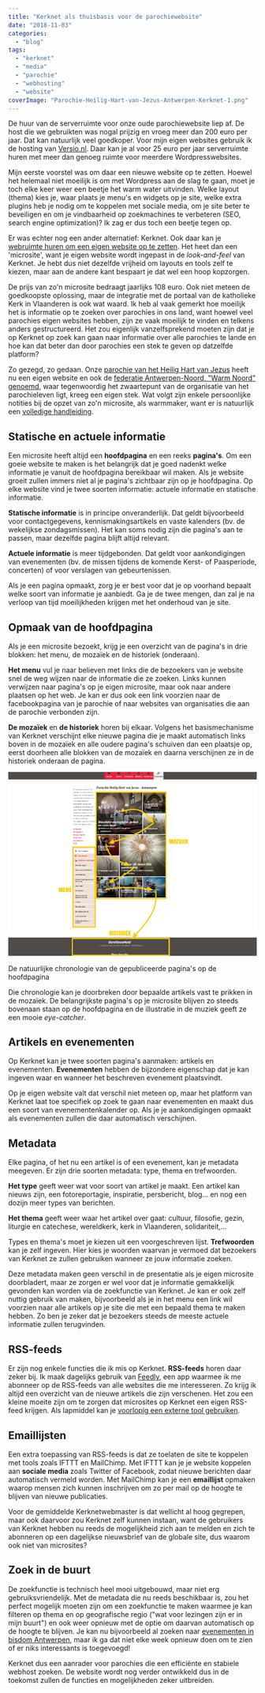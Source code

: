 ```yaml
---
title: "Kerknet als thuisbasis voor de parochiewebsite"
date: "2018-11-03"
categories: 
  - "blog"
tags: 
  - "kerknet"
  - "media"
  - "parochie"
  - "webhosting"
  - "website"
coverImage: "Parochie-Heilig-Hart-van-Jezus-Antwerpen-Kerknet-1.png"
---
```


De huur van de serverruimte voor onze oude parochiewebsite liep af. De host die we gebruikten was nogal prijzig en vroeg meer dan 200 euro per jaar. Dat kan natuurlijk veel goedkoper. Voor mijn eigen websites gebruik ik de hosting van [Versio.nl](https://www.versio.nl/webhosting). Daar kan je al voor 25 euro per jaar serverruimte huren met meer dan genoeg ruimte voor meerdere Wordpresswebsites.  

Mijn eerste voorstel was om daar een nieuwe website op te zetten. Hoewel het helemaal niet moeilijk is om met Wordpress aan de slag te gaan, moet je toch elke keer weer een beetje het warm water uitvinden. Welke layout (thema) kies je, waar plaats je menu's en widgets op je site, welke extra plugins heb je nodig om te koppelen met sociale media, om je site beter te beveiligen en om je vindbaarheid op zoekmachines te verbeteren (SEO, search engine optimization)? Ik zag er dus toch een beetje tegen op.  

Er was echter nog een ander alternatief: Kerknet. Ook daar kan je [webruimte huren om een eigen website op te zetten](https://www.kerknet.be/kerknet-redactie/artikel-informatie/ik-wil-een-microsite-beheren-op-kerknet). Het heet dan een 'microsite', want je eigen website wordt ingepast in de _look-and-feel_ van Kerknet. Je hebt dus niet dezelfde vrijheid om layouts en tools zelf te kiezen, maar aan de andere kant bespaart je dat wel een hoop kopzorgen.  

De prijs van zo'n microsite bedraagt jaarlijks 108 euro. Ook niet meteen de goedkoopste oplossing, maar de integratie met de portaal van de katholieke Kerk in Vlaanderen is ook wat waard. Ik heb al vaak gemerkt hoe moeilijk het is informatie op te zoeken over parochies in ons land, want hoewel veel parochies eigen websites hebben, zijn ze vaak moeilijk te vinden en telkens anders gestructureerd. Het zou eigenlijk vanzelfsprekend moeten zijn dat je op Kerknet op zoek kan gaan naar informatie over alle parochies te lande en hoe kan dat beter dan door parochies een stek te geven op datzelfde platform?  

Zo gezegd, zo gedaan. Onze [parochie van het Heilig Hart van Jezus](https://www.kerknet.be/organisatie/parochie-heilig-hart-van-jezus-antwerpen) heeft nu een eigen website en ook de [federatie Antwerpen-Noord, "Warm Noord" genoemd](https://www.kerknet.be/organisatie/federatie-antwerpen-noord), waar tegenwoordig het zwaartepunt van de organisatie van het parochieleven ligt, kreeg een eigen stek. Wat volgt zijn enkele persoonlijke notities bij de opzet van zo'n microsite, als warmmaker, want er is natuurlijk een [volledige handleiding](http://bit.ly/kerknet-handleiding).  

## Statische en actuele informatie  

Een microsite heeft altijd een **hoofdpagina** en een reeks **pagina's**. Om een goeie website te maken is het belangrijk dat je goed nadenkt welke informatie je vanuit de hoofdpagina bereikbaar wil maken. Als je website groeit zullen immers niet al je pagina's zichtbaar zijn op je hoofdpagina. Op elke website vind je twee soorten informatie: actuele informatie en statische informatie.  

**Statische informatie** is in principe onveranderlijk. Dat geldt bijvoorbeeld voor contactgegevens, kennismakingsartikels en vaste kalenders (bv. de wekelijkse zondagsmissen). Het kan soms nodig zijn die pagina's aan te passen, maar dezelfde pagina blijft altijd relevant.  

**Actuele informatie** is meer tijdgebonden. Dat geldt voor aankondigingen van evenementen (bv. de missen tijdens de komende Kerst- of Paasperiode, concerten) of voor verslagen van gebeurtenissen.  

Als je een pagina opmaakt, zorg je er best voor dat je op voorhand bepaalt welke soort van informatie je aanbiedt. Ga je de twee mengen, dan zal je na verloop van tijd moeilijkheden krijgen met het onderhoud van je site.  

## Opmaak van de hoofdpagina  

Als je een microsite bezoekt, krijg je een overzicht van de pagina's in drie blokken: het menu, de mozaïek en de historiek (onderaan).  

**Het menu** vul je naar believen met links die de bezoekers van je website snel de weg wijzen naar de informatie die ze zoeken. Links kunnen verwijzen naar pagina's op je eigen microsite, maar ook naar andere plaatsen op het web. Je kan er dus ook een link voorzien naar de facebookpagina van je parochie of naar websites van organisaties die aan de parochie verbonden zijn.  

**De mozaïek** en **de historiek** horen bij elkaar. Volgens het basismechanisme van Kerknet verschijnt elke nieuwe pagina die je maakt automatisch links boven in de mozaïek en alle oudere pagina's schuiven dan een plaatsje op, eerst doorheen alle blokken van de mozaïek en daarna verschijnen ze in de historiek onderaan de pagina.  

![](images/Parochie-Heilig-Hart-van-Jezus-Antwerpen-Kerknet.png)

De natuurlijke chronologie van de gepubliceerde pagina's op de hoofdpagina

Die chronologie kan je doorbreken door bepaalde artikels vast te prikken in de mozaïek. De belangrijkste pagina's op je microsite blijven zo steeds bovenaan staan op de hoofdpagina en de illustratie in de muziek geeft ze een mooie _eye-catcher_.  

## Artikels en evenementen  

Op Kerknet kan je twee soorten pagina's aanmaken: artikels en evenementen. **Evenementen** hebben de bijzondere eigenschap dat je kan ingeven waar en wanneer het beschreven evenement plaatsvindt.  

Op je eigen website valt dat verschil niet meteen op, maar het platform van Kerknet laat toe specifiek op zoek te gaan naar evenementen en maakt dus een soort van evenementenkalender op. Als je je aankondigingen opmaakt als evenementen zullen die daar automatisch verschijnen.  

## Metadata  

Elke pagina, of het nu een artikel is of een evenement, kan je metadata meegeven. Er zijn drie soorten metadata: type, thema en trefwoorden.  

**Het type** geeft weer wat voor soort van artikel je maakt. Een artikel kan nieuws zijn, een fotoreportagie, inspiratie, persbericht, blog... en nog een dozijn meer types van berichten.  

**Het thema** geeft weer waar het artikel over gaat: cultuur, filosofie, gezin, liturgie en catechese, wereldkerk, kerk in Vlaanderen, solidariteit,...  

Types en thema's moet je kiezen uit een voorgeschreven lijst. **Trefwoorden** kan je zelf ingeven. Hier kies je woorden waarvan je vermoed dat bezoekers van Kerknet ze zullen gebruiken wanneer ze jouw informatie zoeken.  

Deze metadata maken geen verschil in de presentatie als je eigen microsite doorbladert, maar ze zorgen er wel voor dat je informatie gemakkelijk gevonden kan worden via de zoekfunctie van Kerknet. Je kan er ook zelf nuttig gebruik van maken, bijvoorbeeld als je in het menu een link wil voorzien naar alle artikels op je site die met een bepaald thema te maken hebben. Zo ben je zeker dat je bezoekers steeds de meeste actuele informatie zullen terugvinden.  

## RSS-feeds  

Er zijn nog enkele functies die ik mis op Kerknet. **RSS-feeds** horen daar zeker bij. Ik maak dagelijks gebruik van [Feedly](https://feedly.com), een app waarmee ik me abonneer op de RSS-feeds van alle websites die me interesseren. Zo krijg ik altijd een overzicht van de nieuwe artikels die zijn verschenen. Het zou een kleine moeite zijn om te zorgen dat microsites op Kerknet een eigen RSS-feed krijgen. Als lapmiddel kan je [voorlopig een externe tool gebruiken](http://createfeed.fivefilters.org/).  

## Emaillijsten  

Een extra toepassing van RSS-feeds is dat ze toelaten de site te koppelen met tools zoals IFTTT en MailChimp. Met IFTTT kan je je website koppelen aan **sociale media** zoals Twitter of Facebook, zodat nieuwe berichten daar automatisch vermeld worden. Met MailChimp kan je een **emaillijst** opmaken waarop mensen zich kunnen inschrijven om zo per mail op de hoogte te blijven van nieuwe publicaties.  

Voor de gemiddelde Kerknetwebmaster is dat wellicht al hoog gegrepen, maar ook daarvoor zou Kerknet zelf kunnen instaan, want de gebruikers van Kerknet hebben nu reeds de mogelijkheid zich aan te melden en zich te abonneren op een dagelijkse nieuwsbrief van de globale site, dus waarom ook niet van microsites?  

## Zoek in de buurt  

De zoekfunctie is technisch heel mooi uitgebouwd, maar niet erg gebruiksvriendelijk. Met de metadata die nu reeds beschikbaar is, zou het perfect mogelijk moeten zijn om een zoekfunctie te maken waarmee je kan filteren op thema en op geografische regio ("wat voor lezingen zijn er in mijn buurt") en ook weer opnieuw met de optie om daarvan automatisch op de hoogte te blijven. Je kan nu bijvoorbeeld al zoeken naar [evenementen in bisdom Antwerpen](https://www.kerknet.be/zoeken/events?f%5B0%5D=field_article_organisation%3A203), maar ik ga dat niet elke week opnieuw doen om te zien of er niks interessants is toegevoegd!  

Kerknet dus een aanrader voor parochies die een efficiënte en stabiele webhost zoeken. De website wordt nog verder ontwikkeld dus in de toekomst zullen de functies en mogelijkheden zeker uitbreiden.
